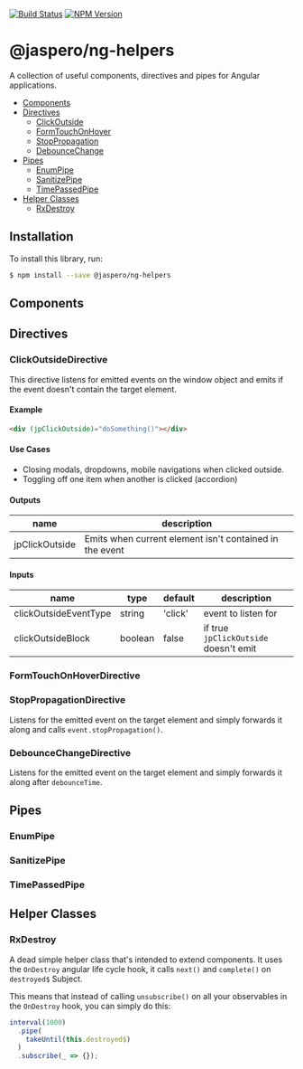 [![Build Status](https://travis-ci.org/Jaspero/ng-helpers.svg?branch=master)](https://travis-ci.org/Jaspero/ng-helpers)
[![NPM Version](https://img.shields.io/npm/v/@jaspero/ng-helpers.svg)](https://www.npmjs.com/package/@jaspero/ng-helpers)

# @jaspero/ng-helpers

A collection of useful components, directives and pipes for Angular applications.

  - [Components](#components)
  - [Directives](#directives)
    - [ClickOutside](#clickoutsidedirective)
    - [FormTouchOnHover](#formtouchonhoverdirective)
    - [StopPropagation](#stoppropagationdirective)
    - [DebounceChange](#debouncechangedirective)
  - [Pipes](#pipes)
    - [EnumPipe](#enumpipe)
    - [SanitizePipe](#sanitizepipe)
    - [TimePassedPipe](#timepassedpipe)
  - [Helper Classes](#helper-classes)
    - [RxDestroy](#rxdestroy)

## Installation

To install this library, run:

```bash
$ npm install --save @jaspero/ng-helpers
```

## Components

## Directives

### ClickOutsideDirective

This directive listens for emitted events on the window object and emits
if the event doesn't contain the target element. 

#### Example

```html
<div (jpClickOutside)="doSomething()"></div>
``` 

#### Use Cases

- Closing modals, dropdowns, mobile navigations when clicked outside.
- Toggling off one item when another is clicked (accordion)

#### Outputs

|name|description|
|---|---|
|jpClickOutside|Emits when current element isn't contained in the event|

#### Inputs

|name|type|default|description|
|---|---|---|---|
|clickOutsideEventType|string|'click'|event to listen for|
|clickOutsideBlock|boolean|false|if true `jpClickOutside` doesn't emit|

### FormTouchOnHoverDirective

### StopPropagationDirective

Listens for the emitted event on the target element and simply 
forwards it along and calls `event.stopPropagation()`.

### DebounceChangeDirective

Listens for the emitted event on the target element and simply
forwards it along after `debounceTime`.

## Pipes 

### EnumPipe

### SanitizePipe

### TimePassedPipe

## Helper Classes

### RxDestroy

A dead simple helper class that's intended to extend components.
It uses the `OnDestroy` angular life cycle hook, it calls `next()` and
`complete()` on `destroyed$` Subject. 

This means that instead of calling `unsubscribe()` on all your observables
in the `OnDestroy` hook, you can simply do this:

```ts
interval(1000)
  .pipe(
    takeUntil(this.destroyed$)
  )
  .subscribe(_ => {});
```
